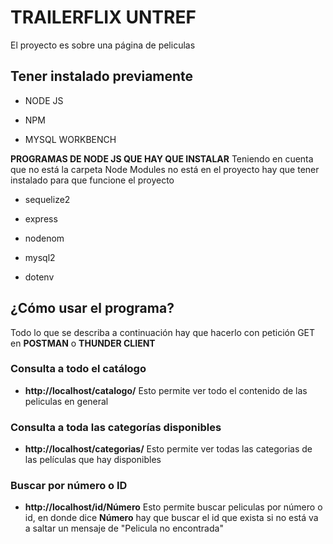 # TRAILERFLIX UNTREF

El proyecto es sobre una página de peliculas 

## Tener instalado previamente 

* NODE JS

* NPM
  
* MYSQL WORKBENCH

**PROGRAMAS DE NODE JS QUE HAY QUE INSTALAR**
Teniendo en cuenta que no está la carpeta Node Modules no está en el proyecto hay que tener instalado para que funcione el proyecto

* sequelize2

* express

* nodenom

* mysql2

* dotenv

## ¿Cómo usar el programa? 

Todo lo que se describa a continuación hay que hacerlo con petición GET en **POSTMAN** o **THUNDER CLIENT**
  
### Consulta a todo el catálogo
  
* **http://localhost/catalogo/**
Esto permite ver todo el contenido de las peliculas en general

### Consulta a toda las categorías disponibles

* **http://localhost/categorias/**
Esto permite ver todas las categorias de las películas que hay disponibles

### Buscar por número o ID

* **http://localhost/id/Número**
Esto permite buscar peliculas por número o id, en donde dice **Número** hay que buscar el id que exista si no está va a saltar un mensaje de "Pelicula no encontrada"

